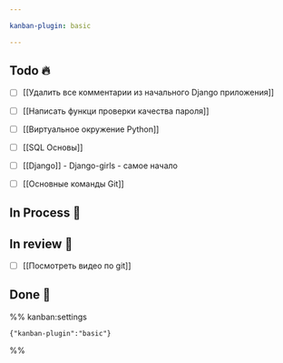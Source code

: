 ```yaml
---

kanban-plugin: basic

---
```


## Todo 🔥

- [ ] [[Удалить все комментарии из начального Django приложения]]
- [ ] [[Написать функци проверки качества пароля]]
- [ ] [[Виртуальное окружение Python]]
- [ ] [[SQL Основы]]
- [ ] [[Django]] - Django-girls - самое начало
- [ ] [[Основные команды Git]]


## In Process 🍉



## In review 🥇

- [ ] [[Посмотреть видео по git]]


## Done 🤽





%% kanban:settings
```
{"kanban-plugin":"basic"}
```
%%